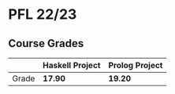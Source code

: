 # PFL 22/23

## Course Grades

| | Haskell Project | Prolog Project |
| --- | --- | --- |
| Grade | **17.90** | **19.20**| 
